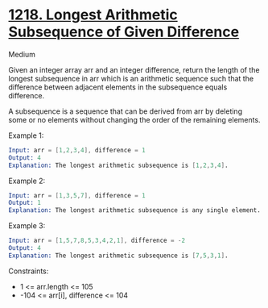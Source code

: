 # [1218. Longest Arithmetic Subsequence of Given Difference](https://leetcode.com/problems/longest-arithmetic-subsequence-of-given-difference/)

Medium

Given an integer array arr and an integer difference, return the length of the longest subsequence in arr which is an arithmetic sequence such that the difference between adjacent elements in the subsequence equals difference.

A subsequence is a sequence that can be derived from arr by deleting some or no elements without changing the order of the remaining elements.

Example 1:

```s
Input: arr = [1,2,3,4], difference = 1
Output: 4
Explanation: The longest arithmetic subsequence is [1,2,3,4].
```

Example 2:

```s
Input: arr = [1,3,5,7], difference = 1
Output: 1
Explanation: The longest arithmetic subsequence is any single element.
```

Example 3:

```s
Input: arr = [1,5,7,8,5,3,4,2,1], difference = -2
Output: 4
Explanation: The longest arithmetic subsequence is [7,5,3,1].
``` 

Constraints:

- 1 <= arr.length <= 105
- -104 <= arr[i], difference <= 104